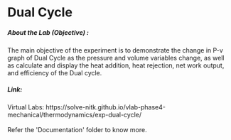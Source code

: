 # Dual Cycle

<h5> About the Lab (Objective) : </h5>

The main objective of the experiment is to demonstrate the change in P-v graph of Dual Cycle as the pressure and volume variables change, as well as calculate and display the heat addition, heat rejection, net work output, and efficiency of the Dual cycle. <br>

<h5> Link: </h5>
Virtual Labs: https://solve-nitk.github.io/vlab-phase4-mechanical/thermodynamics/exp-dual-cycle/
<br><br>
Refer the 'Documentation' folder to know more.
